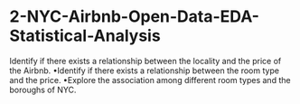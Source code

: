 # 2-NYC-Airbnb-Open-Data-EDA-Statistical-Analysis
Identify if there exists a relationship between the locality and the price of the Airbnb. •Identify if there exists a relationship between the room type and the price. •Explore the association among different room types and the boroughs of NYC.
